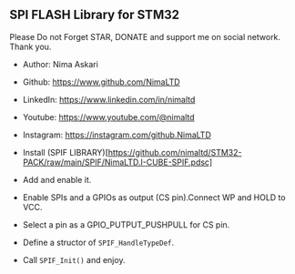 ## SPI FLASH Library for STM32
Please Do not Forget STAR, DONATE and support me on social network.
Thank you.

*  Author:     Nima Askari
*  Github:     https://www.github.com/NimaLTD
*  LinkedIn:   https://www.linkedin.com/in/nimaltd
*  Youtube:    https://www.youtube.com/@nimaltd
*  Instagram:  https://instagram.com/github.NimaLTD

* Install (SPIF LIBRARY)[https://github.com/nimaltd/STM32-PACK/raw/main/SPIF/NimaLTD.I-CUBE-SPIF.pdsc]
* Add and enable it.
* Enable SPIs and a GPIOs as output (CS pin).Connect WP and HOLD to VCC.
* Select a pin as a GPIO_PUTPUT_PUSHPULL for CS pin.
* Define a structor of `SPIF_HandleTypeDef`.
* Call `SPIF_Init()` and enjoy.


